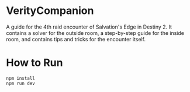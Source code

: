# VerityCompanion
A guide for the 4th raid encounter of Salvation's Edge in Destiny 2. It contains a solver for the outside room, a step-by-step guide for the inside room, and contains tips and tricks for the encounter itself.

# How to Run
```
npm install
npm run dev
```
